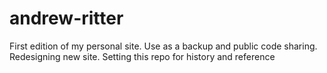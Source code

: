 andrew-ritter
=============

First edition of my personal site.  Use as a backup and public code sharing.
  Redesigning new site.
  Setting this repo for history and reference
